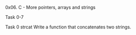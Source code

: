 0x06. C - More pointers, arrays and strings

Task 0-7

Task 0 strcat
Write a function that concatenates two strings.
